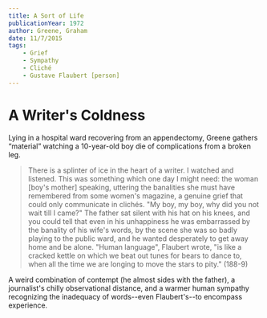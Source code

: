 ```yaml
---
title: A Sort of Life
publicationYear: 1972
author: Greene, Graham
date: 11/7/2015
tags: 
    - Grief
    - Sympathy
    - Cliché
    - Gustave Flaubert [person]
---
```


# A Writer's Coldness

Lying in a hospital ward recovering from an appendectomy, Greene gathers “material” watching a 10-year-old boy die of complications from a broken leg.

> There is a splinter of ice in the heart of a writer. I watched and listened. This was something which one day I might need: the woman [boy's mother] speaking, uttering the banalities she must have remembered from some women's magazine, a genuine grief that could only communicate in clichés. "My boy, my boy, why did you not wait till I came?" The father sat silent with his hat on his knees, and you could tell that even in his unhappiness he was embarrassed by the banality of his wife's words, by the scene she was so badly playing to the public ward, and he wanted desperately to get away home and be alone. "Human language", Flaubert wrote, "is like a cracked kettle on which we beat out tunes for bears to dance to, when all the time we are longing to move the stars to pity." (188-9)

A weird combination of contempt (he almost sides with the father), a journalist's chilly observational distance, and a warmer human sympathy recognizing the inadequacy of words--even Flaubert's--to encompass experience.
